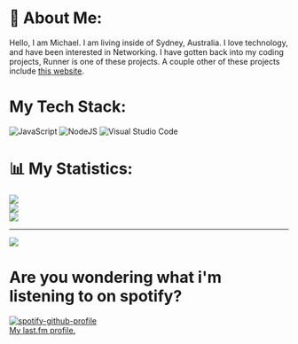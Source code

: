 # 🧑 About Me:
Hello, I am Michael. I am living inside of Sydney, Australia. I love technology, and have been interested in Networking. I have gotten back into my coding projects, Runner is one of these projects. A couple other of these projects include [this website](https://invra.net).

# My Tech Stack:
![JavaScript](https://img.shields.io/badge/javascript-%23323330.svg?style=for-the-badge&logo=javascript&logoColor=%23F7DF1E)
![NodeJS](https://img.shields.io/badge/node.js-6DA55F?style=for-the-badge&logo=node.js&logoColor=white)
![Visual Studio Code](https://img.shields.io/static/v1?style=for-the-badge&message=Visual+Studio+Code&color=007ACC&logo=Visual+Studio+Code&logoColor=FFFFFF&label=)

# 📊 My Statistics:
![](https://github-readme-stats.vercel.app/api?username=InvraNet&theme=dark&hide_border=false&include_all_commits=false&count_private=false)<br/>
![](https://github-readme-streak-stats.herokuapp.com/?user=INvraNet&theme=dark&hide_border=false)<br/>
![](https://github-readme-stats.vercel.app/api/top-langs/?username=InvraNet&theme=dark&hide_border=false&include_all_commits=false&count_private=false&layout=compact)

---
[![](https://visitcount.itsvg.in/api?id=InvraNet&icon=0&color=0)](https://visitcount.itsvg.in)

# Are you wondering what i'm listening to on spotify?
[![spotify-github-profile](https://spotify-github-profile.vercel.app/api/view?uid=31okfjb3oknfqulujhh5eh7fwrue&cover_image=false&theme=default&show_offline=false&background_color=121212&interchange=true&bar_color=53b14f&bar_color_cover=false)](https://spotify-github-profile.vercel.app/api/view?uid=31okfjb3oknfqulujhh5eh7fwrue&redirect=true) <br>
[My last.fm profile.](https://last.fm/user/invranet)
